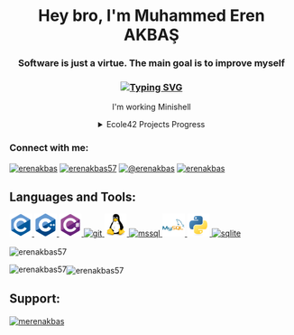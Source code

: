 <h1 align="center">Hey bro, I'm Muhammed Eren AKBAŞ</h1>
<h3 align="center">Software is just a virtue. The main goal is to improve myself</h3>



<h3 align="center"><a href="https://git.io/typing-svg"><img src="https://readme-typing-svg.herokuapp.com?font=Roboto+Mono&size=40&duration=1000&pause=100&color=F70000&center=true&vCenter=true&multiline=true&width=250&height=150&lines=WELCOME;TO;REAL+WORLD;-" alt="Typing SVG" /></a></h3>
<p align="center"> I'm working Minishell</p> </p>


<details align="center">
<summary>Ecole42 Projects Progress</summary>
<table align="center">
<thead>
  <tr>
    <th>No</th>
    <th>Projects</th>
    <th>Status</th>
    <th>No</th>
    <th>Projects</th>
    <th>Status</th>
  </tr>
</thead>
<tbody>
  <tr>
    <td>1</td>
    <td><a href="https://github.com/erenakbas57/libft">libft</a></td>
    <td>✅1️⃣1️⃣8️⃣</td>
    <td>20</td>
    <td>NetPractice</td>
    <td>🔒</td>
  </tr>
  <tr>
    <td>2</td>
    <td><a href="https://github.com/erenakbas57/born2beroot">born2beroot</a></td>
    <td>✅1️⃣2️⃣0️⃣</td>
    <td>21</td>
    <td>ft_containers</td>
    <td>🔒</td>
  </tr>
  <tr>
    <td>3</td>
    <td><a href="https://github.com/erenakbas57/ft_printf">ft_printf</a></td>
    <td>✅1️⃣0️⃣0️⃣</td>
    <td>22A</td>
    <td>ft_irc</td>
    <td>🔒</td>
  </tr>
  <tr>
    <td>4</td>
    <td><a href="https://github.com/erenakbas57/get_next_line">get_next_line</a></td>
    <td>✅1️⃣2️⃣5️⃣</td>
    <td>22B</td>
    <td>webserv</td>
    <td>🔒</td>
  </tr>
  <tr>
    <td>5A</td>
    <td>FdF</td>
    <td>➖➖➖</td>
    <td>23</td>
    <td>inception</td>
    <td>🔒</td>
  </tr>
  <tr>
    <td>5B</td>
    <td><a href="https://github.com/erenakbas57/so_long">so_long</a></td>
    <td>✅1️⃣1️⃣0️⃣</td>
    <td>24</td>
    <td>ft_transcendence</td>
    <td>🔒</td>
  </tr>
  <tr>
    <td>5C</td>
    <td>FractAI</td>
    <td>➖➖➖</td>
    <td></td>
    <td></td>
    <td></td>
  </tr>
  <tr>
    <td>6A</td>
    <td><a href="https://github.com/erenakbas57/minitalk">minitalk</a></td>
    <td>✅1️⃣0️⃣0️⃣</td>
    <td>EXAM</td>
    <td>EXAMS</td>
    <td>STATUS</td>
  </tr>
  <tr>
    <td>6B</td>
    <td>pipex</td>
    <td>➖➖➖</td>
    <td>A</td>
    <td> Exam Rank 02</td>
    <td>✅1️⃣0️⃣0️⃣</td>
  </tr>
  <tr>
    <td>7</td>
    <td><a href="https://github.com/erenakbas57/push_swap">push_swap</a></td>
    <td>✅8️⃣4️⃣</td>
    <td>B</td>
    <td>Exam Rank 03</td>
    <td>✅1️⃣0️⃣0️⃣</td>
  </tr>
  <tr>
    <td>8</td>
    <td>minishell</td>
    <td>🔒</td>
    <td>C</td>
    <td>Exam Rank 04</td>
    <td>🔒</td>
  </tr>
  <tr>
    <td>9</td>
    <td><a href="https://github.com/erenakbas57/philosophers">philosophers</a></td>
    <td>✅1️⃣0️⃣0️⃣</td>
    <td>D</td>
    <td>Exam Rank 05</td>
    <td>🔒</td>
  </tr>
  <tr>
    <td>10A</td>
    <td>cub3d</td>
    <td>🔒</td>
    <td>E</td>
    <td>Exam Rank 06</td>
    <td>🔒</td>
  </tr>
  <tr>
    <td>10B</td>
    <td>miniRT</td>
    <td>🔒</td>
    <td></td>
    <td></td>
    <td></td>
  </tr>
  <tr>
    <td>11</td>
    <td>CPP Module 00</td>
    <td>🔒</td>
    <td></td>
    <td></td>
    <td></td>
  </tr>
  <tr>
    <td>12</td>
    <td>CPP Module 01</td>
    <td>🔒</td>
    <td></td>
    <td></td>
    <td></td>
  </tr>
  <tr>
    <td>13</td>
    <td>CPP Module 02</td>
    <td>🔒</td>
    <td></td>
    <td></td>
    <td></td>
  </tr>
  <tr>
    <td>14</td>
    <td>CPP Module 03</td>
    <td>🔒</td>
    <td></td>
    <td></td>
    <td></td>
  </tr>
  <tr>
    <td>15</td>
    <td>CPP Module 04</td>
    <td>🔒</td>
    <td></td>
    <td></td>
    <td></td>
  </tr>
  <tr>
    <td>16</td>
    <td>CPP Module 05</td>
    <td>🔒</td>
    <td></td>
    <td></td>
    <td></td>
  </tr>
  <tr>
    <td>17</td>
    <td>CPP Module 06</td>
    <td>🔒</td>
    <td></td>
    <td></td>
    <td></td>
  </tr>
  <tr>
    <td>18</td>
    <td>CPP Module 07</td>
    <td>🔒</td>
    <td></td>
    <td></td>
    <td></td>
  </tr>
  <tr>
    <td>19</td>
    <td>CPP Module 08</td>
    <td>🔒</td>
    <td></td>
    <td></td>
    <td></td>
  </tr>
</tbody>
</table>
</details>

<h3 align="left">Connect with me:</h3>
<p align="left">
<a href="https://linkedin.com/in/erenakbas" target="blank"><img align="center" src="https://raw.githubusercontent.com/rahuldkjain/github-profile-readme-generator/master/src/images/icons/Social/linked-in-alt.svg" alt="erenakbas" height="40" width="40" /></a>
<a href="https://instagram.com/erenakbas57" target="blank"><img align="center" src="https://raw.githubusercontent.com/rahuldkjain/github-profile-readme-generator/master/src/images/icons/Social/instagram.svg" alt="erenakbas57" height="40" width="40" /></a>
<a href="https://medium.com/@erenakbas" target="blank"><img align="center" src="https://upload.wikimedia.org/wikipedia/commons/thumb/e/ec/Medium_logo_Monogram.svg/1200px-Medium_logo_Monogram.svg.png" alt="@erenakbas" height="40" width="40" /></a>
<a href="mailto:m.erenakbas57@gmail.com" target="blank"><img align="center" src="https://freelogopng.com/images/all_img/1657906383gmail-icon-png.png" alt="erenakbas" height="55" width="55" /></a>
</p>

<h2 align="left">Languages and Tools:</h2>
<p align="left"> <a href="https://www.cprogramming.com/" target="_blank" rel="noreferrer"> <img src="https://raw.githubusercontent.com/devicons/devicon/master/icons/c/c-original.svg" alt="c" width="40" height="40"/> </a> <a href="https://www.w3schools.com/cpp/" target="_blank" rel="noreferrer"> <img src="https://raw.githubusercontent.com/devicons/devicon/master/icons/cplusplus/cplusplus-original.svg" alt="cplusplus" width="40" height="40"/> </a> <a href="https://www.w3schools.com/cs/" target="_blank" rel="noreferrer"> <img src="https://raw.githubusercontent.com/devicons/devicon/master/icons/csharp/csharp-original.svg" alt="csharp" width="40" height="40"/> </a> <a href="https://git-scm.com/" target="_blank" rel="noreferrer"> <img src="https://www.vectorlogo.zone/logos/git-scm/git-scm-icon.svg" alt="git" width="40" height="40"/> </a> <a href="https://www.linux.org/" target="_blank" rel="noreferrer"> <img src="https://raw.githubusercontent.com/devicons/devicon/master/icons/linux/linux-original.svg" alt="linux" width="40" height="40"/> </a> <a href="https://www.microsoft.com/en-us/sql-server" target="_blank" rel="noreferrer"> <img src="https://www.svgrepo.com/show/303229/microsoft-sql-server-logo.svg" alt="mssql" width="40" height="40"/> </a> <a href="https://www.mysql.com/" target="_blank" rel="noreferrer"> <img src="https://raw.githubusercontent.com/devicons/devicon/master/icons/mysql/mysql-original-wordmark.svg" alt="mysql" width="40" height="40"/> </a> <a href="https://www.python.org" target="_blank" rel="noreferrer"> <img src="https://raw.githubusercontent.com/devicons/devicon/master/icons/python/python-original.svg" alt="python" width="40" height="40"/> </a> <a href="https://www.sqlite.org/" target="_blank" rel="noreferrer"> <img src="https://www.vectorlogo.zone/logos/sqlite/sqlite-icon.svg" alt="sqlite" width="40" height="40"/> </a> </p>



<p><img align="center" src="https://github-readme-stats.vercel.app/api/top-langs?username=erenakbas57&show_icons=true&locale=en&layout=compact" alt="erenakbas57" </p>

<p><img align="left" src="https://github-readme-stats.vercel.app/api?username=erenakbas57&show_icons=true&locale=en" alt="erenakbas57" /></p>

<p><img align="center" src="https://github-readme-streak-stats.herokuapp.com/?user=erenakbas57&" alt="erenakbas57" /></p>

<h2 align="left">Support:</h2>
<p><a href="https://www.buymeacoffee.com/merenakbas"> <img align="center" src="https://cdn.buymeacoffee.com/buttons/v2/default-yellow.png" height="50" width="210" alt="merenakbas" /></a></p><br><br>







